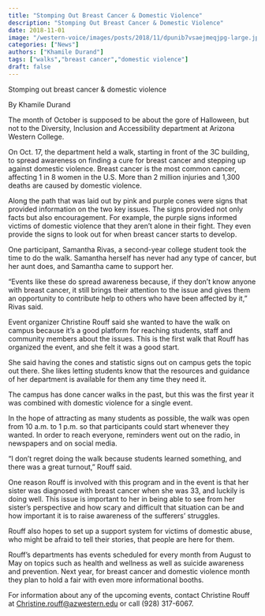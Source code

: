 ```yaml
---
title: "Stomping Out Breast Cancer & Domestic Violence"
description: "Stomping Out Breast Cancer & Domestic Violence"
date: 2018-11-01
image: "/western-voice/images/posts/2018/11/dpunib7vsaejmeqjpg-large.jpeg"
categories: ["News"]
authors: ["Khamile Durand"]
tags: ["walks","breast cancer","domestic violence"]
draft: false
---
```

Stomping out breast cancer & domestic violence

By Khamile Durand

The month of October is supposed to be about the gore of Halloween, but not to the Diversity, Inclusion and Accessibility department at Arizona Western College.

On Oct. 17, the department held a walk, starting in front of the 3C building, to spread awareness on finding a cure for breast cancer and stepping up against domestic violence. Breast cancer is the most common cancer, affecting 1 in 8 women in the U.S. More than 2 million injuries and 1,300 deaths are caused by domestic violence.

Along the path that was laid out by pink and purple cones were signs that provided information on the two key issues. The signs provided not only facts but also encouragement. For example, the purple signs informed victims of domestic violence that they aren’t alone in their fight. They even provide the signs to look out for when breast cancer starts to develop.

One participant, Samantha Rivas, a second-year college student took the time to do the walk. Samantha herself has never had any type of cancer, but her aunt does, and Samantha came to support her.

“Events like these do spread awareness because, if they don’t know anyone with breast cancer, it still brings their attention to the issue and gives them an opportunity to contribute help to others who have been affected by it,” Rivas said.

Event organizer Christine Rouff said she wanted to have the walk on campus because it’s a good platform for reaching students, staff and community members about the issues. This is the first walk that Rouff has organized the event, and she felt it was a good start.

She said having the cones and statistic signs out on campus gets the topic out there. She likes letting students know that the resources and guidance of her department is available for them any time they need it.

The campus has done cancer walks in the past, but this was the first year it was combined with domestic violence for a single event.

In the hope of attracting as many students as possible, the walk was open from 10 a.m. to 1 p.m. so that participants could start whenever they wanted. In order to reach everyone, reminders went out on the radio, in newspapers and on social media.

“I don’t regret doing the walk because students learned something, and there was a great turnout,” Rouff said.

One reason Rouff is involved with this program and in the event is that her sister was diagnosed with breast cancer when she was 33, and luckily is doing well. This issue is important to her in being able to see from her sister’s perspective and how scary and difficult that situation can be and how important it is to raise awareness of the sufferers’ struggles.

Rouff also hopes to set up a support system for victims of domestic abuse, who might be afraid to tell their stories, that people are here for them.

Rouff’s departments has events scheduled for every month from August to May on topics such as health and wellness as well as suicide awareness and prevention. Next year, for breast cancer and domestic violence month they plan to hold a fair with even more informational booths.

For information about any of the upcoming events, contact Christine Rouff at Christine.rouff@azwestern.edu or call (928) 317-6067.